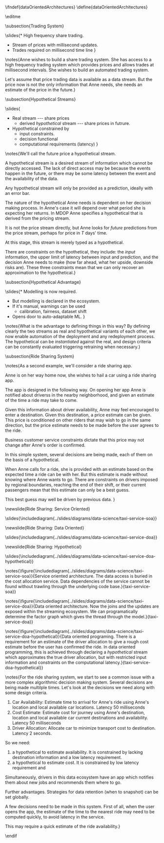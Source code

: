\ifndef{dataOrientedArchitectures}
\define{dataOrientedArchitectures}

\editme

\subsection{Trading System}

\slides{* High frequency share trading.
* Stream of prices with millisecond updates.
* Trades required on millisecond time line
}

\notes{Anne wishes to build a share trading system. She has access to a high frequency trading system which provides prices and allows trades at millisecond intervals. She wishes to build an automated trading system.

Let's assume that price trading data is available as a data stream. But the price now is not the only information that Anne needs, she needs an estimate of the price in the future.}

\subsection{Hypothetical Streams}

\slides{
* Real stream --- share prices
    * derived *hypothetical* stream --- share prices in futrure.
* Hypothetical constrained by
    * input constraints.
    * decision functional
    * computational requirements (latency)
}


\notes{We'll call the future price a hypothetical stream. 

A hypothetical stream is a desired stream of information which cannot be directly accessed. The lack of direct access may be because the events happen in the future, or there may be some latency between the event and the availability of the data. 

Any hypothetical stream will only be provided as a prediction, ideally with an error bar. 

The nature of the hypothetical Anne needs is dependent on her decision making process. In Anne's case it will depend over what period she is expecting her returns. In MDOP Anne specifies a hypothetical that is derived from the pricing stream. 

It is not the price stream directly, but Anne looks for *future* predictions from the price stream, perhaps for price in $T$ days' time.

At this stage, this stream is merely typed as a hypothetical.

There are constraints on the hypothetical, they include: the *input* information, the upper limit of latency between input and prediction, and the decision Anne needs to make (how far ahead, what her upside, downside risks are). These three constraints mean that we can only recover an approximation to the hypothetical.}

\subsection{Hypothetical Advantage}

\slides{* Modelling is now required.
* But modelling is declared in the ecosystem.
* If it's manual, warnings can be used 
     * calibration, fairness, dataset shift
* Opens door to auto-adaptable ML.
}

\notes{What is the advantage to defining things in this way? By defining clearly the two streams as real and hypothetical variants of each other, we now enable automation of the deployment and any redeployment process. The hypothetical can be *instantiated* against the real, and design criteria can be constantly evaluated triggering retraining when necessary.}

\subsection{Ride Sharing System}

\notes{As a second example, we'll consider a ride sharing app. 

Anne is on her way home now, she wishes to hail a car using a ride sharing app. 

The app is designed in the following way. On opening her app Anne is notified about driverss in the nearby neighborhood, and given an estimate of the time a ride may take to come.

Given this information about driver availability, Anne may feel encouraged to enter a destination. Given this destination, a price estimate can be given. This price is conditioned on other riders that may wish to go in the same direction, but the price estimate needs to be made before the user agrees to the ride. 

Business customer service constraints dictate that this price may not change after Anne's order is confirmed. 

In this simple system, several decisions are being made, each of them on the basis of a hypothetical.

When Anne calls for a ride, she is provided with an estimate based on the expected time a ride can be with her. But this estimate is made without knowing where Anne wants to go. There are constraints on drivers imposed by regional boundaries, reaching the end of their shift, or their current passengers mean that this estimate can only be a best guess.

This best guess may well be driven by previous data.
}

\newslide{Ride Sharing: Service Oriented}

\slides{\includediagram{../slides/diagrams/data-science/taxi-service-soa}}

\newslide{Ride Sharing: Data Oriented}

\slides{\includediagram{../slides/diagrams/data-science/taxi-service-doa}}

\newslide{Ride Sharing: Hypothetical}

\slides{\includediagram{../slides/diagrams/data-science/taxi-service-doa-hypothetical}}

\notes{\figure{\includediagram{../slides/diagrams/data-science/taxi-service-soa}}{Service oriented architecture. The data access is buried in the cost allocation service. Data dependencies of the service cannot be found without trawling through the underlying code base.}{taxi-service-soa}}

\notes{\figure{\includediagram{../slides/diagrams/data-science/taxi-service-doa}}{Data oriented architecture. Now the joins and the updates are exposed within the streaming ecosystem. We can programatically determine the factor graph which gives the thread through the model.}{taxi-service-doa}}

\notes{\figure{\includediagram{../slides/diagrams/data-science/taxi-service-doa-hypothetical}}{Data oriented programing. There is a requirement for an estimate of the driver allocation to give a rough cost estimate before the user has confirmed the ride. In data oriented programming, this is achieved through declaring a *hypothetical* stream which approximates the true driver allocation, but with restricted input information and constraints on the computational latency.}{taxi-service-doa-hypothetical}}

\notes{For the ride sharing system, we start to see a common issue with a more complex algorithmic decision making system. Several decisions are being made multilple times. Let's look at the decisions we need along with some design criteria.

1. Car Availability: Estimate time to arrival for Anne's ride using Anne's location and local available car locations. Latency 50 milliseconds
2. Cost Estimate: Estimate cost for journey using Anne's destination, location and local available car current destinations and availability. Latency 50 milliseconds
3. Driver Allocation: Allocate car to minimize transport cost to destination. Latency 2 seconds.

So we need:

1. a hypothetical to estimate availability. It is constrained by lacking destination information and a low latency requirement.
2. a hypothetical to estimate cost. It is constrained by low latency requirement and 


Simultaneously, drivers in this data ecosystem have an app which notifies them about new jobs and recommends them where to go.

Further advantages. Strategies for data retention (when to snapshot) can be set globally.


A few decisions need to be made in this system. First of all, when the user opens the app, the estimate of the time to the nearest ride may need to be computed quickly, to avoid latency in the service. 

This may require a quick estimate of the ride availability.}



\endif
